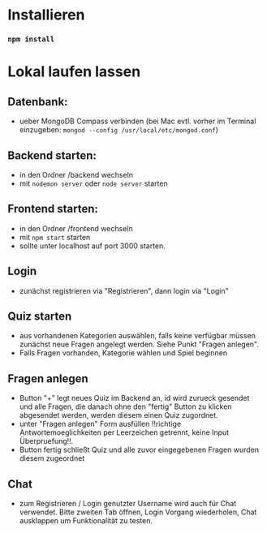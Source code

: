 # Installieren

### `npm install`

# Lokal laufen lassen

## Datenbank: 
* ueber MongoDB Compass verbinden (bei Mac evtl. vorher im Terminal einzugeben: `mongod --config /usr/local/etc/mongod.conf`)

## Backend starten: 
* in den Ordner /backend wechseln
* mit `nodemon server` oder `node server` starten


## Frontend starten: 
* in den Ordner /frontend wechseln
* mit `npm start` starten
* sollte unter localhost auf port 3000 starten.

## Login
* zunächst registrieren via "Registrieren", dann login via "Login"

## Quiz starten
* aus vorhandenen Kategorien auswählen, falls keine verfügbar müssen zunächst neue Fragen angelegt werden. Siehe Punkt "Fragen anlegen".
* Falls Fragen vorhanden, Kategorie wählen und Spiel beginnen

## Fragen anlegen
* Button "+" legt neues Quiz im Backend an, id wird zurueck gesendet und alle Fragen, die danach ohne den "fertig" Button zu klicken abgesendet werden, werden diesem einen    Quiz zugordnet. 
* unter "Fragen anlegen" Form ausfüllen !!richtige Antwortemoeglichkeiten per Leerzeichen getrennt, keine Input Überpruefung!!.
* Button fertig schließt Quiz und alle zuvor eingegebenen Fragen wurden diesem zugeordnet

## Chat
* zum Registrieren / Login genutzter Username wird auch für Chat verwendet. Bitte zweiten Tab öffnen, Login Vorgang wiederholen, Chat ausklappen um Funktionalität zu testen.
